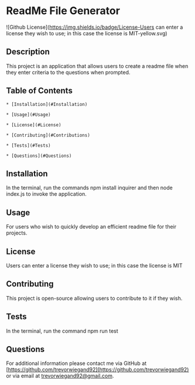# ReadMe File Generator

![Github License](https://img.shields.io/badge/License-Users can enter a license they wish to use; in this case the license is MIT-yellow.svg)

## Description
This project is an application that allows users to create a readme file when they enter criteria to the questions when prompted.


## Table of Contents

    * [Installation](#Installation)

    * [Usage](#Usage)

    * [License](#License)

    * [Contributing](#Contributions)
    
    * [Tests](#Tests)
    
    * [Questions](#Questions)

## Installation
In the terminal, run the commands npm install inquirer and then node index.js to invoke the application.

## Usage
For users who wish to quickly develop an efficient readme file for their projects.

## License
Users can enter a license they wish to use; in this case the license is MIT

## Contributing
This project is open-source allowing users to contribute to it if they wish.

## Tests
In the terminal, run the command npm run test

## Questions
For additional information please contact me via GitHub at [https://github.com/trevorwiegand92](https://github.com/trevorwiegand92) or via email at [trevorwiegand92@gmail.com](mailto:trevorwiegand92@gmail.com?subject=[GitHub]%README%Generator).